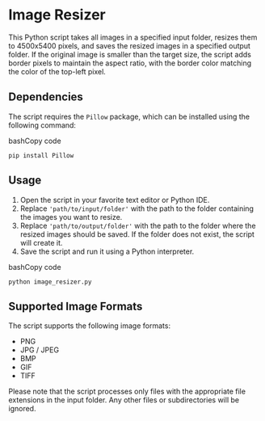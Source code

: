 # Image Resizer

This Python script takes all images in a specified input folder, resizes them to 4500x5400 pixels, and saves the resized images in a specified output folder. If the original image is smaller than the target size, the script adds border pixels to maintain the aspect ratio, with the border color matching the color of the top-left pixel.

## Dependencies

The script requires the `Pillow` package, which can be installed using the following command:

bashCopy code

`pip install Pillow` 

## Usage

1.  Open the script in your favorite text editor or Python IDE.
2.  Replace `'path/to/input/folder'` with the path to the folder containing the images you want to resize.
3.  Replace `'path/to/output/folder'` with the path to the folder where the resized images should be saved. If the folder does not exist, the script will create it.
4.  Save the script and run it using a Python interpreter.

bashCopy code

`python image_resizer.py` 

## Supported Image Formats

The script supports the following image formats:

-   PNG
-   JPG / JPEG
-   BMP
-   GIF
-   TIFF

Please note that the script processes only files with the appropriate file extensions in the input folder. Any other files or subdirectories will be ignored.

